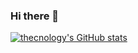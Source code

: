 ### Hi there 👋
[![thecnology's GitHub stats](https://github-readme-stats.vercel.app/api?username=thecnology&count_private=true)](https://github.com/anuraghazra/github-readme-stats)


<!--
**thecnology/thecnology** is a ✨ _special_ ✨ repository because its `README.md` (this file) appears on your GitHub profile.

Here are some ideas to get you started:

- 🔭 I’m currently working on ...
- 🌱 I’m currently learning ...
- 👯 I’m looking to collaborate on ...
- 🤔 I’m looking for help with ...
- 💬 Ask me about ...
- 📫 How to reach me: ...
- 😄 Pronouns: ...
- ⚡ Fun fact: ...
-->
